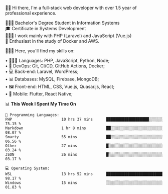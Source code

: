 🧑🏻 Hi there, I'm a full-stack web developer with over 1.5 year of professional experience.

🧑🏻‍🎓 Bachelor's Degree Student in Information Systems<br/>
🎓 Certificate in Systems Development<br/>
🧑🏻‍💻 I work mainly with PHP (Laravel) and JavaScript (Vue.js)<br/>
📘 Enthusiast in the study of Docker and AWS.<br/>

🧑🏻‍💻 Here, you'll find my skills on:<br/>

• 🧑🏻‍💻 Languages: PHP, JavaScript, Python, Node;<br/>
• 📓 DevOps: Git, CI/CD, GitHub Actions, Docker;<br/>
• 💻 Back-end: Laravel, WordPress;<br/>
• 📊 Databases: MySQL, Firebase, MongoDB;<br/>
• 🖼️ Front-end: HTML, CSS, Vue.js, Quasar.js, React;<br/>
• 📱 Mobile: Flutter, React Native;

<!--START_SECTION:waka-->
📊 **This Week I Spent My Time On** 

```text
💬 Programming Languages: 
PHP                      10 hrs 37 mins      ███████████████████░░░░░░   75.15 % 
Markdown                 1 hr 8 mins         ██░░░░░░░░░░░░░░░░░░░░░░░   08.07 % 
Smarty                   55 mins             ██░░░░░░░░░░░░░░░░░░░░░░░   06.56 % 
Other                    27 mins             █░░░░░░░░░░░░░░░░░░░░░░░░   03.24 % 
JSON                     26 mins             █░░░░░░░░░░░░░░░░░░░░░░░░   03.17 % 

💻 Operating System: 
WSL                      13 hrs 52 mins      █████████████████████████   98.17 % 
Windows                  15 mins             ░░░░░░░░░░░░░░░░░░░░░░░░░   01.83 % 
```


<!--END_SECTION:waka-->
